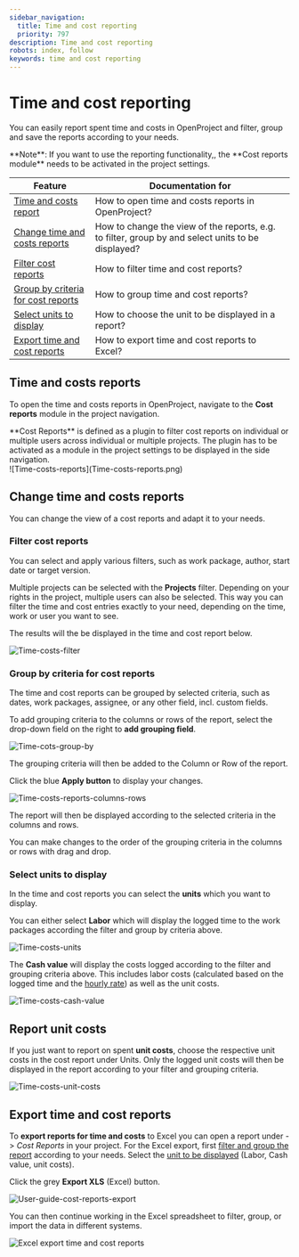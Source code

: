 ```yaml
---
sidebar_navigation:
  title: Time and cost reporting
  priority: 797
description: Time and cost reporting
robots: index, follow
keywords: time and cost reporting
---
```


# Time and cost reporting

You can easily report spent time and costs in OpenProject and filter, group and save the reports according to your needs.

<div class="alert alert-info" role="alert">
**Note**: If you want to use the reporting functionality,, the **Cost reports module** needs to be activated in the project settings.
</div>

| Feature                                                      | Documentation for                                            |
| ------------------------------------------------------------ | ------------------------------------------------------------ |
| [Time and costs report](#time-and-costs-reports)             | How to open time and costs reports in OpenProject?           |
| [Change time and costs reports](#change-time-and-costs-reports) | How to change the view of the reports, e.g. to filter, group by and select units to be displayed? |
| [Filter cost reports](#filter-cost-reports)                  | How to filter time and cost reports?                         |
| [Group by criteria for cost reports](#group-by-criteria-for-cost-reports) | How to group time and cost reports?                          |
| [Select units to display](#select-units-to-display)          | How to choose the unit to be displayed in a report?          |
| [Export time and cost reports](#export-time-and-cost-reports) | How to export time and cost reports to Excel?                |

## Time and costs reports

To open the time and costs reports in OpenProject, navigate to the **Cost reports** module in the project navigation.

<div class="glossary">**Cost Reports** is defined as a plugin to filter cost reports on individual or multiple users across individual or multiple projects. The plugin has to be activated as a module in the project settings to be displayed in the side navigation.</div>
![Time-costs-reports](Time-costs-reports.png)

## Change time and costs reports

You can change the view of a cost reports and adapt it to your needs.

### Filter cost reports

You can select and apply various filters, such as work package, author, start date or target version.

Multiple projects can be selected with the **Projects** filter. Depending on your rights in the project, multiple users can also be selected. This way you can filter the time and cost entries exactly to your need, depending on the time, work or user you want to see.

The results will the be displayed in the time and cost report below.

![Time-costs-filter](Time-costs-filter.png)

### Group by criteria for cost reports

The time and cost reports can be grouped by selected criteria, such as dates, work packages, assignee, or any other field, incl. custom fields.

To add grouping criteria to the columns or rows of the report, select the drop-down field on the right to **add grouping field**.

![Time-cots-group-by](Time-cots-group-by.png)

The grouping criteria will then be added to the Column or Row of the report. 

Click the blue **Apply button** to display your changes.

![Time-costs-reports-columns-rows](Time-costs-reports-columns-rows.png)

The report will then be displayed according to the selected criteria in the columns and rows.

You can make changes to the order of the grouping criteria in the columns or rows with drag and drop.

### Select units to display

In the time and cost reports you can select the **units** which you want to display.

You can either select **Labor** which will display the logged time to the work packages according the filter and group by criteria above.

![Time-costs-units](Time-costs-units-1574773348146.png)

The **Cash value** will display the costs logged according to the filter and grouping criteria above. This includes labor costs (calculated based on the logged time and the [hourly rate](#/cost-tracking/#hourly-rate)) as well as the unit costs.

![Time-costs-cash-value](Time-costs-cash-value.png)

## Report unit costs

If you just want to report on spent **unit costs**, choose the respective unit costs in the cost report under Units. Only the logged unit costs will then be displayed in the report according to your filter and grouping criteria.

![Time-costs-unit-costs](Time-costs-unit-costs.png)

## Export time and cost reports

To **export reports for time and costs** to Excel you can open a report under -> *Cost Reports* in your project. For the Excel export, first [filter and group the report](#group-by-criteria-for-cost-reports) according to your needs. Select the [unit to be displayed](#select-units-to-display) (Labor, Cash value, unit costs).

Click the grey **Export XLS** (Excel) button.

![User-guide-cost-reports-export](User-guide-cost-reports-export.png)

You can then continue working in the Excel spreadsheet to filter, group, or import the data in different systems.

![Excel export time and cost reports](image-20200212131921959.png)